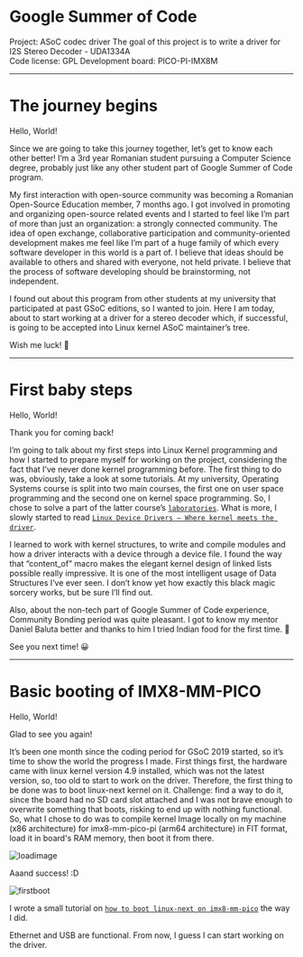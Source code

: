 Google Summer of Code
================================================

Project: ASoC codec driver
The goal of this project is to write a driver for I2S Stereo Decoder - UDA1334A  
Code license: GPL
Development board: PICO-PI-IMX8M

-------------------------------------------------------------------------------------------

# The journey begins

Hello, World!

Since we are going to take this journey together, let’s get to know each other better! I’m a 3rd year Romanian student pursuing a Computer Science degree, probably just like any other student part of Google Summer of Code program.

My first interaction with open-source community was becoming a Romanian Open-Source Education member, 7 months ago. I got involved in promoting and organizing open-source related events and I started to feel like I’m part of more than just an organization: a strongly connected community. The idea of open exchange, collaborative participation and community-oriented development makes me feel like I’m part of a huge family of which every software developer in this world is a part of. I believe that ideas should be available to others and shared with everyone, not held private. I believe that the process of software developing should be brainstorming, not independent.

I found out about this program from other students at my university that participated at past GSoC editions, so I wanted to join. Here I am today, about to start working at a driver for a stereo decoder which, if successful, is going to be accepted into Linux kernel ASoC maintainer’s tree.

Wish me luck! 🙂

-------------------------------------------------------------------------------------------

# First baby steps

Hello, World!

Thank you for coming back!

I’m going to talk about my first steps into Linux Kernel programming and how I started to prepare myself for working on the project, considering the fact that I’ve never done kernel programming before. The first thing to do was, obviously, take a look at some tutorials. At my university, Operating Systems course is split into two main courses, the first one on user space programming and the second one on kernel space programming. So, I chose to solve a part of the latter course’s [`laboratories`](https://linux-kernel-labs.github.io/master/labs/introduction.html). What is more, I slowly started to read [`Linux Device Drivers – Where kernel meets the driver`](https://www.oreilly.com/openbook/linuxdrive3/book/).

I learned to work with kernel structures, to write and compile modules and how a driver interacts with a device through a device file. I found the way that “content_of” macro makes the elegant kernel design of linked lists possible really impressive. It is one of the most intelligent usage of Data Structures I’ve ever seen. I don’t know yet how exactly this black magic sorcery works, but be sure I’ll find out.

Also, about the non-tech part of Google Summer of Code experience, Community Bonding period was quite pleasant. I got to know my mentor Daniel Baluta better and thanks to him I tried Indian food for the first time. 🙂

See you next time! 😀

-------------------------------------------------------------------------------------------

# Basic booting of IMX8-MM-PICO

Hello, World!

Glad to see you again!

It’s been one month since the coding period for GSoC 2019 started, so it’s time to show the world the progress I made. First things first, the hardware came with linux kernel version 4.9 installed, which was not the latest version, so, too old to start to work on the driver. Therefore, the first thing to be done was to boot linux-next kernel on it. Challenge: find a way to do it, since the board had no SD card slot attached and I was not brave enough to overwrite something that boots, risking to end up with nothing functional. So, what I chose to do was to compile kernel Image locally on my machine (x86 architecture) for imx8-mm-pico-pi (arm64 architecture) in FIT format, load it in board's RAM memory, then boot it from there.

![loadimage](https://github.com/andramaria1997/gsoc/blob/master/screenshots/loadimage.png)

Aaand success! :D

![firstboot](https://github.com/andramaria1997/gsoc/blob/master/screenshots/firstboot.png)

I wrote a small tutorial on [`how to boot linux-next on imx8-mm-pico`](https://github.com/andramaria1997/gsoc/blob/secondarybranch/boot-linux-next.md) the way I did.

Ethernet and USB are functional. From now, I guess I can start working on the driver.
